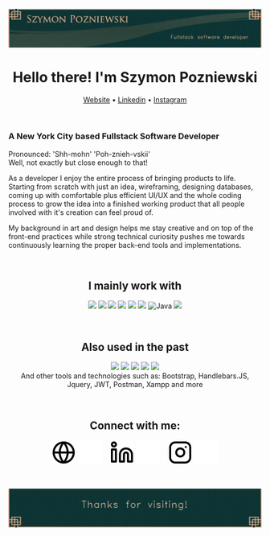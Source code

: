 ![Header image](./img/Header.png)

<h1 align="center"> Hello there! I'm Szymon Pozniewski </h1>
<p align="center">
  <a href="https://www.shhmon.com">Website</a> •
  <a href="https://linkedin.com">Linkedin</a> •
  <a href="https://instagram.com/shh.mon">Instagram</a>
</p>  

&nbsp;


### A New York City based Fullstack Software Developer

Pronounced: 'Shh-mohn' 'Poh-znieh-vskii'  
Well, not exactly but close enough to that!  

As a developer I enjoy the entire process of bringing products to life. Starting from scratch with just an idea, wireframing, designing databases, coming up with comfortable plus efficient UI/UX and the whole coding process to grow the idea into a finished working product that all people involved with it's creation can feel proud of.

My background in art and design helps me stay creative and on top of the front-end practices while strong technical curiosity pushes me towards continuously learning the proper back-end tools and implementations. 

&nbsp;  

<h2 align="center"> I mainly work with </h2>

<div align="center"> 

<img src="https://img.shields.io/badge/React-20232A?style=for-the-badge&logo=react&logoColor=61DAFB"> <img src="https://img.shields.io/badge/JavaScript-F7DF1E?style=for-the-badge&logo=javascript&logoColor=black"> <img src="https://img.shields.io/badge/Node.js-43853D?style=for-the-badge&logo=node.js&logoColor=white"> <img src="https://img.shields.io/badge/MySQL-005C84?style=for-the-badge&logo=mysql&logoColor=white"> <img src="https://img.shields.io/badge/HTML5-E34F26?style=for-the-badge&logo=html5&logoColor=white"> <img src="https://img.shields.io/badge/CSS3-1572B6?style=for-the-badge&logo=css3&logoColor=white"> ![Java](https://img.shields.io/badge/java-%23ED8B00.svg?style=for-the-badge&logo=java&logoColor=white) <img src="https://img.shields.io/badge/VSCode-0078D4?style=for-the-badge&logo=visual%20studio%20code&logoColor=white">  

</div>

&nbsp;  

<h2 align="center"> Also used in the past </h2>

<div align="center"> 

<img src="https://img.shields.io/badge/PHP-777BB4?style=for-the-badge&logo=php&logoColor=white"> <img src="https://img.shields.io/badge/C%2B%2B-00599C?style=for-the-badge&logo=c%2B%2B&logoColor=white"> <img src="https://img.shields.io/badge/Express.js-000000?style=for-the-badge&logo=express&logoColor=white"> <img src="https://img.shields.io/badge/Android_Studio-3DDC84?style=for-the-badge&logo=android-studio&logoColor=white"> <img src="https://img.shields.io/badge/Amazon_AWS-FF9900?style=for-the-badge&logo=amazonaws&logoColor=white">  
And other tools and technologies such as: Bootstrap, Handlebars.JS, Jquery, JWT, Postman, Xampp and more

</div>

&nbsp;  

<h2 align="center">Connect with me: </h2>

<div align="center"> 

[![website](./img/globe-light.svg)](https://www.shhmon.com#gh-light-mode-only)
[![website](./img/globe-dark.svg)](https://www.shhmon.com#gh-dark-mode-only)
&nbsp;&nbsp;
[![linkedin](./img/linkedin-light.svg)](https://linkedin.com#gh-light-mode-only)
[![linkedin](./img/linkedin-dark.svg)](https://linkedin.com#gh-dark-mode-only)
&nbsp;&nbsp;
[![instagram](./img/instagram-light.svg)](https://instagram.com/shh.mon#gh-light-mode-only)
[![instagram](./img/instagram-dark.svg)](https://instagram.com/shh.mon#gh-dark-mode-only)

</div>

[website]: https://shhmon.com
[instagram]: https://instagram.com/shh.mon
[linkedin]: https://linkedin.com

&nbsp;  

![Footer image](./img/Footer.png)
